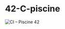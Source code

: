 # 42-C-piscine
![CI – Piscine 42](https://github.com/Andriamanesy/42-C-piscine/actions/workflows/ci.yml/badge.svg)
